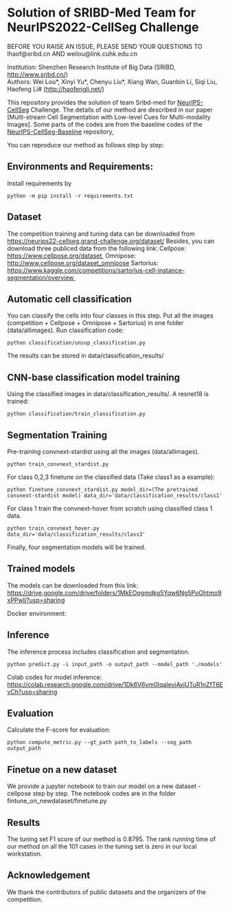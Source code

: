 # Solution of SRIBD-Med Team for NeurIPS2022-CellSeg Challenge

BEFORE YOU RAISE AN ISSUE, PLEASE SEND YOUR QUESTIONS TO lhaof\@sribd.cn AND weilou\@link.cuhk.edu.cn

Institution: Shenzhen Research Institute of Big Data (SRIBD, http://www.sribd.cn/)  
Authors: Wei Lou\*, Xinyi Yu\*, Chenyu Liu\*, Xiang Wan, Guanbin Li, Siqi Liu, Haofeng Li\# (http://haofengli.net/)  

This repository provides the solution of team Sribd-med for [NeurIPS-CellSeg](https://neurips22-cellseg.grand-challenge.org/) Challenge. The details of our method are described in our paper [Multi-stream Cell Segmentation with Low-level Cues for Multi-modality Images]. Some parts of the codes are from the baseline codes of the [NeurIPS-CellSeg-Baseline](https://github.com/JunMa11/NeurIPS-CellSeg) repository,

You can reproduce our method as follows step by step:

## Environments and Requirements:
Install requirements by

```shell
python -m pip install -r requirements.txt
```

## Dataset
The competition training and tuning data can be downloaded from https://neurips22-cellseg.grand-challenge.org/dataset/
Besides, you can download three publiced data from the following link: 
Cellpose: https://www.cellpose.org/dataset 
Omnipose: http://www.cellpose.org/dataset_omnipose
Sartorius: https://www.kaggle.com/competitions/sartorius-cell-instance-segmentation/overview 

## Automatic cell classification
You can classify the cells into four classes in this step.
Put all the images (competition + Cellpose + Omnipose + Sartorius) in one folder (data/allimages).
Run classification code:

```shell
python classification/unsup_classification.py
```
The results can be stored in data/classification_results/

## CNN-base classification model training
Using the classified images in data/classification_results/. A resnet18 is trained:
```shell
python classification/train_classification.py
```
## Segmentation Training
Pre-training convnext-stardist using all the images (data/allimages).
```shell
python train_convnext_stardist.py
```
For class 0,2,3 finetune on the classified data (Take class1 as a example):
```shell
python finetune_convnext_stardist.py model_dir=(The pretrained convnext-stardist model) data_dir='data/classification_results/class1'
```
For class 1 train the convnext-hover from scratch using classified class 1 data.
```shell
python train_convnext_hover.py data_dir='data/classification_results/class3'
```

Finally, four segmentation models will be trained.

## Trained models
The models can be downloaded from this link:
https://drive.google.com/drive/folders/1MkEOpgmdkg5Yqw6Ng5PoOhtmo9xPPwIj?usp=sharing

Docker environment:


## Inference
The inference process includes classification and segmentation.
```shell
python predict.py -i input_path -o output_path --model_path './models' 
```
Colab codes for model inference:
https://colab.research.google.com/drive/1Dk6V6vm0IqaIevjAyjUTuR1nZfT6EvCh?usp=sharing

## Evaluation
Calculate the F-score for evaluation:
```shell
python compute_metric.py --gt_path path_to_labels --seg_path output_path
```
## Finetue on a new dataset
We provide a jupyter notebook to train our model on a new dataset - cellpose step by step.
The notebook codes are in the folder fintune_on_newdataset/finetune.py

## Results
The tuning set F1 score of our method is 0.8795. The rank running time of our method on all the 101 cases in the tuning set is zero in our local
workstation. 
## Acknowledgement
We thank the contributors of public datasets and the organizers of the competition.

